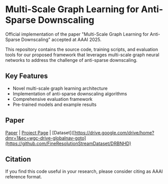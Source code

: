 # Multi-Scale Graph Learning for Anti-Sparse Downscaling

Official implementation of the paper "Multi-Scale Graph Learning for Anti-Sparse Downscaling" accepted at AAAI 2025.

This repository contains the source code, training scripts, and evaluation tools for our proposed framework that leverages multi-scale graph neural networks to address the challenge of anti-sparse downscaling.

## Key Features
- Novel multi-scale graph learning architecture
- Implementation of anti-sparse downscaling algorithms  
- Comprehensive evaluation framework
- Pre-trained models and example results

## Paper
[Paper](link-to-paper) | [Project Page](link-to-project) | [Dataset]([https://drive.google.com/drive/home?dmr=1&ec=wgc-drive-globalnav-goto](https://github.com/FineResolutionStreamDataset/DRBNHD)

## Citation
If you find this code useful in your research, please consider citing as AAAI reference format.

